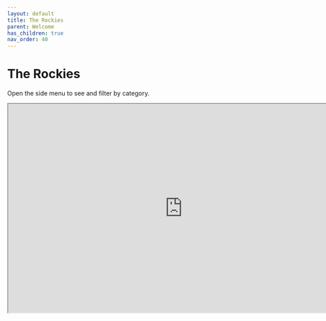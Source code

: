 ```yaml
---
layout: default
title: The Rockies
parent: Welcome
has_children: true
nav_order: 40
---
```

# The Rockies
Open the side menu to see and filter by category.

<iframe src="https://www.google.com/maps/d/embed?mid=1D9-06qefcXIlFNXfUKw63UPX6rkMYnE&ehbc=2E312F" width="800em" height="480em"></iframe>
